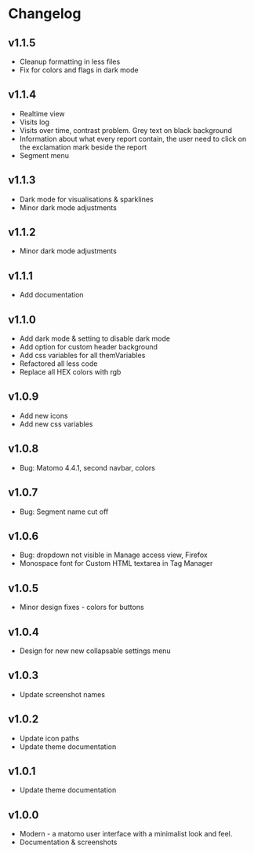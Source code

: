 # Changelog

## v1.1.5

- Cleanup formatting in less files
- Fix for colors and flags in dark mode
## v1.1.4

- Realtime view
- Visits log
- Visits over time, contrast problem. Grey text on black background
- Information about what every report contain, the user need to click on the exclamation mark beside the report
- Segment menu

## v1.1.3

- Dark mode for visualisations & sparklines
- Minor dark mode adjustments

## v1.1.2

- Minor dark mode adjustments

## v1.1.1

- Add documentation

## v1.1.0

- Add dark mode & setting to disable dark mode
- Add option for custom header background
- Add css variables for all themVariables
- Refactored all less code
- Replace all HEX colors with rgb

## v1.0.9

- Add new icons
- Add new css variables

## v1.0.8

- Bug: Matomo 4.4.1, second navbar, colors

## v1.0.7

- Bug: Segment name cut off

## v1.0.6

- Bug: dropdown not visible in Manage access view, Firefox
- Monospace font for Custom HTML textarea in Tag Manager

## v1.0.5

- Minor design fixes - colors for buttons

## v1.0.4

- Design for new new collapsable settings menu

## v1.0.3

- Update screenshot names

## v1.0.2

- Update icon paths
- Update theme documentation

## v1.0.1

- Update theme documentation

## v1.0.0

- Modern - a matomo user interface with a minimalist look and feel.
- Documentation & screenshots
